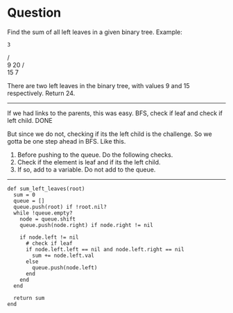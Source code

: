 # Question
Find the sum of all left leaves in a given binary tree.
Example:

    3
   / \
  9  20
    /  \
   15   7

There are two left leaves in the binary tree, with values 9 and 15 respectively. Return 24.

------------------------------------------------------------------------------

If we had links to the parents, this was easy. BFS, check if leaf and check if left child. DONE

But since we do not, checking if its the left child is the challenge.
So we gotta be one step ahead in BFS. Like this.

1. Before pushing to the queue. Do the following checks.
2. Check if the element is leaf and if its the left child.
3. If so, add to a variable. Do not add to the queue.

------------------------------------------------------------------------------

```
def sum_left_leaves(root)
  sum = 0
  queue = []
  queue.push(root) if !root.nil?
  while !queue.empty?
    node = queue.shift
    queue.push(node.right) if node.right != nil

    if node.left != nil
      # check if leaf
      if node.left.left == nil and node.left.right == nil
        sum += node.left.val
      else
        queue.push(node.left)
      end
    end
  end

  return sum
end
```
